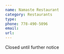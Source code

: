 ```yaml
---
name: Namaste Restaurant
category: Restaurants
type: 
phone: 778-490-5096
email: 
url: 
---
```


Closed until further notice